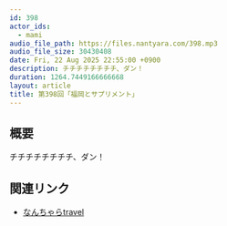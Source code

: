```yaml
---
id: 398
actor_ids:
  - mami
audio_file_path: https://files.nantyara.com/398.mp3
audio_file_size: 30430408
date: Fri, 22 Aug 2025 22:55:00 +0900
description: チチチチチチチチ、ダン！
duration: 1264.7449166666668
layout: article
title: 第398回「福岡とサプリメント」
---
```

## 概要

チチチチチチチチ、ダン！

## 関連リンク

* [なんちゃらtravel](https://x.com/travel03026585)
